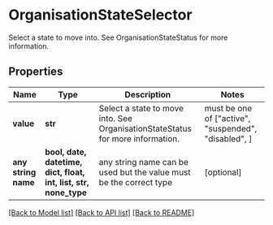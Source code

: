 # OrganisationStateSelector

Select a state to move into. See OrganisationStateStatus for more information. 

## Properties
Name | Type | Description | Notes
------------ | ------------- | ------------- | -------------
**value** | **str** | Select a state to move into. See OrganisationStateStatus for more information.  |  must be one of ["active", "suspended", "disabled", ]
**any string name** | **bool, date, datetime, dict, float, int, list, str, none_type** | any string name can be used but the value must be the correct type | [optional]

[[Back to Model list]](../README.md#documentation-for-models) [[Back to API list]](../README.md#documentation-for-api-endpoints) [[Back to README]](../README.md)


